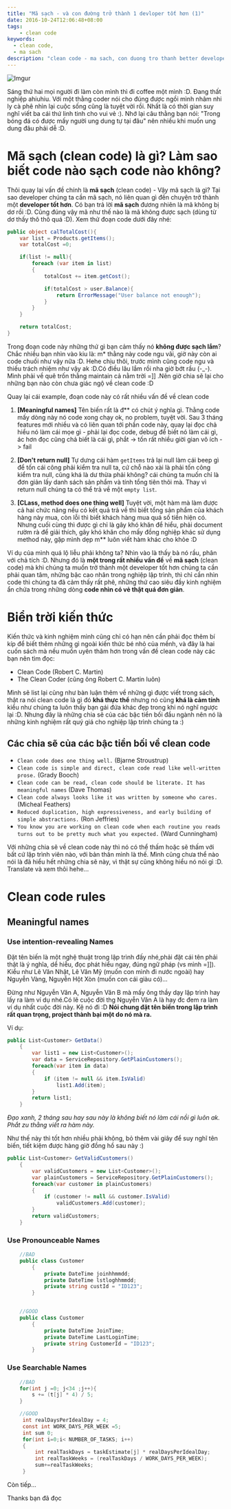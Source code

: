 ```yaml
---
title: "Mã sạch - và con đường trở thành 1 devloper tốt hơn (1)"
date: 2016-10-24T12:06:48+08:00
tags:
    - clean code
keywords:
  - clean code,
  - ma sach
description: "clean code - ma sach, con duong tro thanh better developer"
---
```


![Imgur](http://i.imgur.com/ig8F5Ep.png)

Sáng thứ hai mọi người đi làm còn mình thì đi coffee một mình :D. Đang thất nghiệp ahiuhiu. Với một thằng coder nói cho đúng được ngồi mình nhâm nhi ly cà phê nhìn lại cuộc sống cũng là tuyệt vời rồi. Nhất là có thời gian suy nghĩ viết ba cái thứ linh tinh cho vui vẻ :). Nhớ lại câu thằng bạn nói: "Trong bóng đá có được mấy người ung dung tự tại đâu" nên nhiều khi muốn ung dung đâu phải dễ :D.

# Mã sạch (clean code) là gì? Làm sao biết code nào sạch code nào không?
Thôi quay lại vấn đề chính là **mã sạch** (clean code) - Vậy mã sạch là gì? Tại sao developer chúng ta cần mã sạch, nó liên quan gì đến chuyện trở thành một **developer tốt hơn**. Có bạn trả lời **mã sạch** đương nhiên là mã không bị dơ rồi :D. Cũng đúng vậy mã như thế nào là mã không được sạch (dùng từ dơ thấy thô thô quá :D). Xem thử đoạn code dưới đây nhé:

```c#
public object calTotalCost(){
    var list = Products.getItems();
    var totalCost =0;

    if(list != null){
        foreach (var item in list)
        {
            totalCost += item.getCost();

            if(totalCost > user.Balance){
                return ErrorMessage("User balance not enough");
            }
        }
    }

    return totalCost;
}
```

Trong đoạn code này những thứ gì bạn cảm thấy nó **không được sạch lắm**? Chắc nhiều bạn nhìn vào kiu là: m* thằng này code ngu vãi, giờ này còn ai code chuối như vậy nữa :D. Hehe chịu thôi, trước mình cũng code ngu và thiếu trách nhiệm như vậy ak :D.Có điều lâu lắm rồi nha giờ bớt rầu (-_-). Mình phải về quê trốn thằng maintain cả nằm trời =]] .Nên giờ chia sẽ lại cho những bạn nào còn chưa giác ngộ về clean code :D 

Quay lại cái example, đoạn code này có rất nhiều vấn đề về clean code

1. **[Meaningful names]** Tên biến rất là đ** có chút ý nghĩa gì. Thằng code mấy dòng này nó code xong chạy ok, no problem, tuyệt vời. Sau 3 tháng features mới nhiều và có liên quan tới phần code này, quay lại đọc chả hiểu nó làm cái mọe gì - phải lại đọc code, debug để biết nó làm cái gì, ác hơn đọc cũng chả biết là cái gì, phắt -> tốn rất nhiều giời gian vô ích -> fail
    
2.  **[Don't return null]** Tự dưng cái hàm `getItems` trả lại null làm cái beep gì để tốn cái công phải kiểm tra null ta, cứ chỗ nào xài là phải tốn công kiểm tra null, cũng khá là dư thừa phải không? cái chúng ta muốn chỉ là đơn giản lấy danh sách sản phẩm và tính tổng tiên thôi mà. Thay vì return null chúng ta có thể trả về một `empty list`.

3. **[CLass, method does one thing well]** Tuyệt vời, một hàm mà làm được cả hai chức năng nếu có kết quả trả về thì biết tổng sản phẩm của khách hàng này mua, còn lỗi thì biết khách hàng mua quá số tiền hiện có. Nhưng cuối cùng thì được gì chỉ là gây khó khăn để hiểu, phải document rườm rà để giải thích, gây khó khăn cho mấy đồng nghiệp khác sử dụng method này, gặp mình dẹp m** luôn viết hàm khác cho khỏe :D 

Ví dụ của mình quá lộ liễu phải không ta? Nhìn vào là thấy bà nó rầu, phân với chả tích :D. Nhưng đó là **một trong rất nhiều vấn đề** về **mã sạch** (clean code) mà khi chúng ta muốn trở thành một developer tốt hơn chúng ta cần phải quan tâm, những bậc cao nhân trong nghiệp lập trình, thì chỉ cần nhìn code thì chúng ta đã cảm thấy rất phê, những thứ cao siêu đầy kinh nghiệm ẩn chứa trong những dòng **code nhìn có vẻ thật quá đơn giản**.

# Biển trời kiến thức
Kiến thức và kinh nghiệm mình cũng chỉ có hạn nên cần phải đọc thêm bí kíp để biết thêm những gì ngoài kiến thức bé nhỏ của mềnh, và đây là hai cuốn sách mà nếu muốn uyên thâm hơn trong vấn đề clean code này các bạn nên tìm đọc:

- Clean Code (Robert C. Martin)
- The Clean Coder (cũng ông Robert C. Martin luôn)

Mình sẽ list lại cũng như bàn luận thêm về những gì được viết trong sách, thật ra nói clean code là gì đó **khá thực thể** nhưng nó cũng **khá là cảm tính** kiểu như chúng ta luôn thấy bạn gái đứa khác đẹp trong khi nó nghĩ ngược lại :D. Nhưng đây là những chia sẽ của các bậc tiền bối đầu ngành nên nó là những kinh nghiệm rất quý giá cho nghiệp lập trình chúng ta :)

## Các chia sẽ của các bậc tiền bối về clean code

- `Clean code does one thing well.` (Bjarne Stroustrup) 
- `Clean code is simple and direct, clean code read like well-written prose.` (Grady Booch)
- `Clean code can be read, clean code should be literate. It has meaningful names` (Dave Thomas)
- `Clean code always looks like it was written by someone who cares.` (Micheal Feathers)
- `Reduced duplication, high expressiveness, and early building of simple abstractions.` (Ron Jeffries)
- `You know you are working on clean code when each routine you reads turns out to be pretty much what you expected.` (Ward Cunningham)

Với những chia sẽ về clean code này thì nó có thể thấm hoặc sẽ thấm với bất cứ lập trình viên nào, với bản thân mình là thế. Mình cũng chưa thể nào nói là đã hiểu hết những chia sẽ này, vì thật sự cũng không hiểu nó nói gì :D. Translate và xem thôi hehe...

# Clean code rules

## Meaningful names

### Use intention-revealing Names

Đặt tên biến là một nghệ thuật trong lập trình đấy nhé,phải đặt cái tên phải thật là ý nghĩa, dể hiễu, đọc phát hiểu ngay, đúng ngữ pháp (vs mình =]]). Kiểu như Lê Văn Nhật, Lê Văn Mỹ (muốn con mình đi nước ngoài) hay Nguyễn Vàng, Nguyễn Hột Xòn (muốn con cái giàu có)... 

Đừng như Nguyễn Văn A, Nguyễn Văn B mà mấy ông thầy dạy lập trình hay lấy ra làm ví dụ nhé.Có lẽ cuộc đời thg Nguyễn Văn A là hay đc đem ra làm ví dụ nhất cuộc đời này. Kệ nó đi :D **Nói chung đặt tên biến trong lập trình rất quan trọng, project thành bại một do nó mà ra.**

Ví dụ:
``` c#
public List<Customer> GetData()
    {
        var list1 = new List<Customer>();
        var data = ServiceRepository.GetPlainCustomers();
        foreach(var item in data)
        {
            if (item != null && item.IsValid)
                list1.Add(item);
        }
        return list1;
    }
```

*Đạo xanh, 2 tháng sau hay sau này là không biết nó làm cái nồi gì luôn ak. Phắt zu thằng viết ra hàm này.*

Như thế này thì tốt hơn nhiều phải không, bỏ thêm vài giây để suy nghĩ tên biến, tiết kiệm được hàng giờ đồng hồ sau này :)

``` c#
public List<Customer> GetValidCustomers()
    {
        var validCustomers = new List<Customer>();
        var plainCustomers = ServiceRepository.GetPlainCustomers();
        foreach(var customer in plainCustomers)
        {
            if (customer != null && customer.IsValid)
                validCustomers.Add(customer);
        }
        return validCustomers;
    }
```

### Use Pronounceable Names

```c#
    //BAD
    public class Customer
        {
            private DateTime joinhhmmdd;
            private DateTime lstloghhmmdd;
            private string custId = "ID123";
        }


    //GOOD
    public class Customer
        {
            private DateTime JoinTime;
            private DateTime LastLoginTime;
            private string CustomerId = "ID123";
        }
```

### Use Searchable Names

```c#
    //BAD
    for(int j =0; j<34 ;j++){
        s += (t[j] * 4) / 5;
    }

    //GOOD
     int realDaysPerIdealDay = 4;
     const int WORK_DAYS_PER_WEEK =5;
     int sum 0;
     for(int i=0;i< NUMBER_OF_TASKS; i++)
     {
         int realTaskDays = taskEstimate[j] * realDaysPerIdealDay;
         int realTaskWeeks = (realTaskDays / WORK_DAYS_PER_WEEK);
         sum+=realTaskWeeks;
     }
```

Còn tiếp...

Thanks bạn đã đọc


